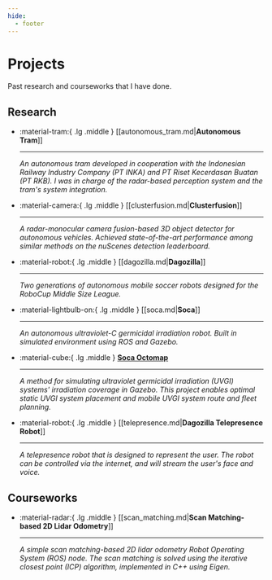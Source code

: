 ```yaml
---
hide:
  - footer
---
```


# Projects

Past research and courseworks that I have done.

## Research

<div class="grid cards" markdown>

-   :material-tram:{ .lg .middle } [[autonomous_tram.md|__Autonomous Tram__]]

    ---

    *An autonomous tram developed in cooperation with the Indonesian Railway Industry Company (PT INKA) and PT Riset Kecerdasan Buatan (PT RKB). I was in charge of the radar-based perception system and the tram's system integration.*

-   :material-camera:{ .lg .middle } [[clusterfusion.md|__Clusterfusion__]]

    ---

    *A radar-monocular camera fusion-based 3D object detector for autonomous vehicles. Achieved state-of-the-art performance among similar methods on the nuScenes detection leaderboard.*

-   :material-robot:{ .lg .middle } [[dagozilla.md|__Dagozilla__]]

    ---

    *Two generations of autonomous mobile soccer robots designed for the RoboCup Middle Size League.*

-   :material-lightbulb-on:{ .lg .middle } [[soca.md|__Soca__]]

    ---

    *An autonomous ultraviolet-C germicidal irradiation robot. Built in simulated environment using ROS and Gazebo.*

-   :material-cube:{ .lg .middle } <a href="https://github.com/titoirfan/soca_octomap" target="_blank">__Soca Octomap__</a>

    ---

    *A method for simulating ultraviolet germicidal irradiation (UVGI) systems' irradiation coverage in Gazebo. This project enables optimal static UVGI system placement and mobile UVGI system route and fleet planning.*

-   :material-robot:{ .lg .middle } [[telepresence.md|__Dagozilla Telepresence Robot__]]

    ---

    *A telepresence robot that is designed to represent the user. The robot can be controlled via the internet, and will stream the user's face and voice.*

</div>

## Courseworks

<div class="grid cards" markdown>

-   :material-radar:{ .lg .middle } [[scan_matching.md|__Scan Matching-based 2D Lidar Odometry__]]

    ---

    *A simple scan matching-based 2D lidar odometry Robot Operating System (ROS) node. The scan matching is solved using the iterative closest point (ICP) algorithm, implemented in C++ using Eigen.*

</div>